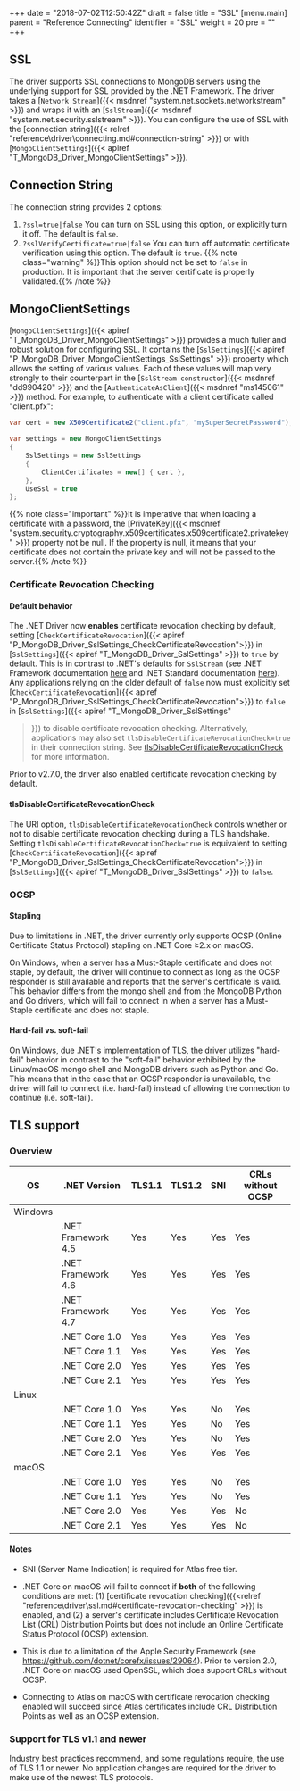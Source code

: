 +++
date = "2018-07-02T12:50:42Z"
draft = false
title = "SSL"
[menu.main]
  parent = "Reference Connecting"
  identifier = "SSL"
  weight = 20
  pre = "<i class='fa'></i>"
+++

## SSL

The driver supports SSL connections to MongoDB servers using the underlying support for SSL provided by the .NET Framework. The driver takes a [`Network Stream`]({{< msdnref "system.net.sockets.networkstream" >}}) and wraps it with an [`SslStream`]({{< msdnref "system.net.security.sslstream" >}}). You can configure the use of SSL with the [connection string]({{< relref "reference\driver\connecting.md#connection-string" >}}) or with [`MongoClientSettings`]({{< apiref "T_MongoDB_Driver_MongoClientSettings" >}}).

## Connection String

The connection string provides 2 options:

1. `?ssl=true|false`
	You can turn on SSL using this option, or explicitly turn it off. The default is `false`.
1. `?sslVerifyCertificate=true|false`
	You can turn off automatic certificate verification using this option. The default is `true`.
	{{% note class="warning" %}}This option should not be set to `false` in production. It is important that the server certificate is properly validated.{{% /note %}}

## MongoClientSettings

[`MongoClientSettings`]({{< apiref "T_MongoDB_Driver_MongoClientSettings" >}}) provides a much fuller and robust solution for configuring SSL. It contains the [`SslSettings`]({{< apiref "P_MongoDB_Driver_MongoClientSettings_SslSettings" >}}) property which allows the setting of various values. Each of these values will map very strongly to their counterpart in the [`SslStream constructor`]({{< msdnref "dd990420" >}}) and the [`AuthenticateAsClient`]({{< msdnref "ms145061" >}}) method. For example, to authenticate with a client certificate called "client.pfx":

```csharp
var cert = new X509Certificate2("client.pfx", "mySuperSecretPassword");

var settings = new MongoClientSettings
{
    SslSettings = new SslSettings
    {
        ClientCertificates = new[] { cert },
    },
    UseSsl = true
};
```

{{% note class="important" %}}It is imperative that when loading a certificate with a password, the [PrivateKey]({{< msdnref "system.security.cryptography.x509certificates.x509certificate2.privatekey" >}}) property not be null. If the property is null, it means that your certificate does not contain the private key and will not be passed to the server.{{% /note %}}

### Certificate Revocation Checking

#### Default behavior
The .NET Driver now **enables** certificate revocation checking by
default, setting [`CheckCertificateRevocation`]({{< apiref
"P_MongoDB_Driver_SslSettings_CheckCertificateRevocation">}}) in
[`SslSettings`]({{< apiref "T_MongoDB_Driver_SslSettings" >}}) to
`true` by default. This is in contrast to .NET's defaults for
`SslStream` (see .NET Framework documentation
[here](https://docs.microsoft.com/en-us/dotnet/api/system.net.security.sslstream.authenticateasclient?view=netframework-4.7.2#System_Net_Security_SslStream_AuthenticateAsClient_System_String_)
and .NET Standard documentation
[here](https://docs.microsoft.com/en-us/dotnet/api/system.net.security.sslstream.authenticateasclient?view=netstandard-2.0#System_Net_Security_SslStream_AuthenticateAsClient_System_String_)).
Any applications relying on the older default of `false` now must
explicitly set [`CheckCertificateRevocation`]({{< apiref
"P_MongoDB_Driver_SslSettings_CheckCertificateRevocation">}}) to
`false` in [`SslSettings`]({{< apiref "T_MongoDB_Driver_SslSettings"
>}}) to disable certificate revocation checking. Alternatively,
applications may also set `tlsDisableCertificateRevocationCheck=true`
in their connection string.  See
[tlsDisableCertificateRevocationCheck](#tlsDisableCertificateRevocationCheck)
for more information.

Prior to v2.7.0, the driver also enabled certificate revocation checking by
default.

#### tlsDisableCertificateRevocationCheck
The URI option, `tlsDisableCertificateRevocationCheck` controls
whether or not to disable certificate revocation checking during a TLS
handshake. Setting `tlsDisableCertificateRevocationCheck=true` is
equivalent to setting [`CheckCertificateRevocation`]({{< apiref
"P_MongoDB_Driver_SslSettings_CheckCertificateRevocation">}}) in
[`SslSettings`]({{< apiref "T_MongoDB_Driver_SslSettings" >}}) to
`false`.

### OCSP

#### Stapling
Due to limitations in .NET, the driver currently only supports OCSP
(Online Certificate Status Protocol) stapling on .NET Core ≥2.x on
macOS.

On Windows, when a server has a Must-Staple certificate and does not
staple, by default, the driver will continue to connect as long as the
OCSP responder is still available and reports that the server's
certificate is valid. This behavior differs from the mongo shell and
from the MongoDB Python and Go drivers, which will fail to connect in
when a server has a Must-Staple certificate and does not staple.

#### Hard-fail vs. soft-fail
On Windows, due .NET's implementation of TLS, the driver utilizes
"hard-fail" behavior in contrast to the "soft-fail" behavior exhibited
by the Linux/macOS mongo shell and MongoDB drivers such as Python and
Go. This means that in the case that an OCSP responder is unavailable,
the driver will fail to connect (i.e. hard-fail) instead of allowing
the connection to continue (i.e. soft-fail).

## TLS support
### Overview

| OS | .NET Version | TLS1.1 | TLS1.2 | SNI | CRLs without OCSP |
|---------|-----------------------|--------|--------|-----|-------------------|
| Windows |                       |        |        |     |                   |
|         | .NET Framework 4.5    | Yes    | Yes    | Yes | Yes               |
|         | .NET Framework 4.6    | Yes    | Yes    | Yes | Yes               |
|         | .NET Framework 4.7    | Yes    | Yes    | Yes | Yes               |
|         | .NET Core 1.0         | Yes    | Yes    | Yes | Yes               |
|         | .NET Core 1.1         | Yes    | Yes    | Yes | Yes               |
|         | .NET Core 2.0         | Yes    | Yes    | Yes | Yes               |
|         | .NET Core 2.1         | Yes    | Yes    | Yes | Yes               |
| Linux   |                       |        |        |     |                   |
|         | .NET Core 1.0         | Yes    | Yes    | No  | Yes               |
|         | .NET Core 1.1         | Yes    | Yes    | No  | Yes               |
|         | .NET Core 2.0         | Yes    | Yes    | No  | Yes               |
|         | .NET Core 2.1         | Yes    | Yes    | Yes | Yes               |
| macOS   |                       |        |        |     |                   |
|         | .NET Core 1.0         | Yes    | Yes    | No  | Yes               |
|         | .NET Core 1.1         | Yes    | Yes    | No  | Yes               |
|         | .NET Core 2.0         | Yes    | Yes    | Yes | No                |
|         | .NET Core 2.1         | Yes    | Yes    | Yes | No                |


#### Notes
 - SNI (Server Name Indication) is required for Atlas free tier.
 - .NET Core on macOS will fail to connect if **both** of the following conditions are met: (1) [certificate revocation checking]({{<relref "reference\driver\ssl.md#certificate-revocation-checking" >}}) is enabled, and (2) a server's certificate includes Certificate Revocation List (CRL) Distribution Points but does not include an Online Certificate Status Protocol (OCSP) extension.

  - This is due to a limitation of the Apple Security Framework (see https://github.com/dotnet/corefx/issues/29064). Prior to version 2.0, .NET Core on macOS used OpenSSL, which does support CRLs without OCSP.
  - Connecting to Atlas on macOS with certificate revocation checking enabled will succeed since Atlas certificates include CRL Distribution Points as well as an OCSP extension.


### Support for TLS v1.1 and newer

Industry best practices recommend, and some regulations require, the use of TLS 1.1 or newer. No application changes are required
for the driver to make use of the newest TLS protocols.
